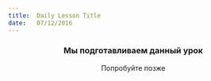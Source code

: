 ```yaml
---
title:  Daily Lesson Title
date:   07/12/2016
---
```


### <center>Мы подготавливаем данный урок</center> 

 <center>Попробуйте позже</center>
